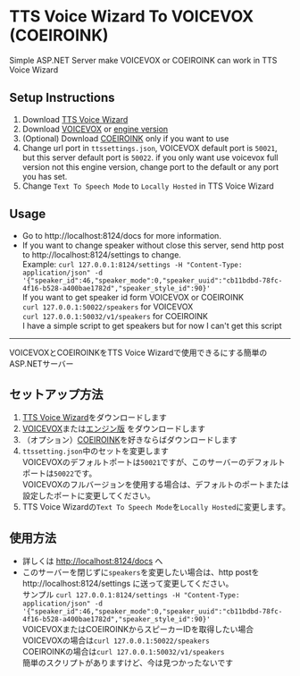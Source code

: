 # TTS Voice Wizard To VOICEVOX (COEIROINK)

Simple ASP.NET Server make VOICEVOX or COEIROINK can work in TTS Voice Wizard

## Setup Instructions

1. Download [TTS Voice Wizard](https://github.com/VRCWizard/TTS-Voice-Wizard)
2. Download [VOICEVOX](https://github.com/VOICEVOX/voicevox)
   or [engine version](https://github.com/VOICEVOX/voicevox_engine)
3. (Optional) Download [COEIROINK](https://coeiroink.com/) only if you want to use
4. Change url port in `ttssettings.json`, VOICEVOX default port is `50021`, but this server default port is `50022`. if
   you
   only want use voicevox full version not this engine version, change port to the default or any port you has set.
5. Change `Text To Speech Mode` to `Locally Hosted` in TTS Voice Wizard

## Usage

- Go to http://localhost:8124/docs for more information.
- If you want to change speaker without close this server, send http post to http://localhost:8124/settings to
  change.  
  Example:
  `curl 127.0.0.1:8124/settings -H "Content-Type: application/json" -d '{"speaker_id":46,"speaker_mode":0,"speaker_uuid":"cb11bdbd-78fc-4f16-b528-a400bae1782d","speaker_style_id":90}'`  
  If you want to get speaker id form VOICEVOX or COEIROINK  
  `curl 127.0.0.1:50022/speakers` for VOICEVOX  
  `curl 127.0.0.1:50032/v1/speakers` for COEIROINK  
  I have a simple script to get speakers but for now I can't get this script

---
VOICEVOXとCOEIROINKをTTS Voice Wizardで使用できるにする簡単のASP.NETサーバー

## セットアップ方法

1. [TTS Voice Wizard](https://github.com/VRCWizard/TTS-Voice-Wizard)をダウンロードします
2. [VOICEVOX](https://github.com/VOICEVOX/voicevox)または[エンジン版](https://github.com/VOICEVOX/voicevox_engine)
   をダウンロードします
3. （オプション）[COEIROINK](https://coeiroink.com/)を好きならばダウンロードします
4. `ttssetting.json`中のセットを変更します  
   VOICEVOXのデフォルトポートは`50021`ですが、このサーバーのデフォルトポートは`50022`です。  
   VOICEVOXのフルバージョンを使用する場合は、デフォルトのポートまたは設定したポートに変更してください。
5. TTS Voice Wizardの`Text To Speech Mode`を`Locally Hosted`に変更します。

## 使用方法

- 詳しくは [http://localhost:8124/docs](http://localhost:8124/docs) へ
- このサーバーを閉じずに`speakers`を変更したい場合は、http postを http://localhost:8124/settings
  に送って変更してください。  
  サンプル
  `curl 127.0.0.1:8124/settings -H "Content-Type: application/json" -d '{"speaker_id":46,"speaker_mode":0,"speaker_uuid":"cb11bdbd-78fc-4f16-b528-a400bae1782d","speaker_style_id":90}'`  
  VOICEVOXまたはCOEIROINKからスピーカーIDを取得したい場合  
  VOICEVOXの場合は`curl 127.0.0.1:50022/speakers`  
  COEIROINKの場合は`curl 127.0.0.1:50032/v1/speakers`  
  簡単のスクリプトがありますけど、今は見つかったないです

